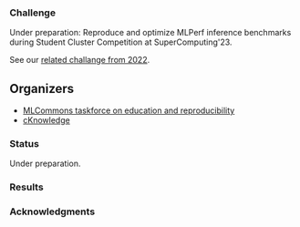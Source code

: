 ### Challenge

Under preparation: Reproduce and optimize MLPerf inference benchmarks during Student Cluster Competition at SuperComputing'23.

See our [related challange from 2022](https://access.cknowledge.org/playground/?action=challenges&name=optimize-mlperf-inference-scc2023).

## Organizers

* [MLCommons taskforce on education and reproducibility](https://cKnowledge.org/mlcommons-taskforce)
* [cKnowledge](https://cKnowledge.org)

### Status

Under preparation.

### Results


### Acknowledgments

